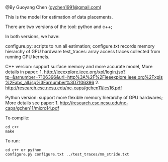 @By Guoyang Chen (gychen1991@gmail.com)

This is the model for estimation of data placements.


There are two versions of the tool: python and c++;

In both versions, we have:

configure.py: scripts to run all estimation;
configure.txt records memory hierarchy of GPU hardware
test_traces: array access traces collected from running GPU kernels.

C++ version: support surface memory and more accurate model,
			 More details in paper:
			 1.  http://ieeexplore.ieee.org/xpl/login.jsp?tp=&arnumber=7106396&url=http%3A%2F%2Fieeexplore.ieee.org%2Fxpls%2Fabs_all.jsp%3Farnumber%3D7106396
			 2. http://research.csc.ncsu.edu/nc-caps/gchen11/ics16.pdf

Python version: support more flexible memory hierarchy of GPU hardwares;
			 More details see paper: 
			 1. http://research.csc.ncsu.edu/nc-caps/gchen11/micro14.pdf

To compile:

	cd c++
	make

To run:

	cd c++ or python
	configure.py configure.txt ../test_traces/mm_stride.txt






